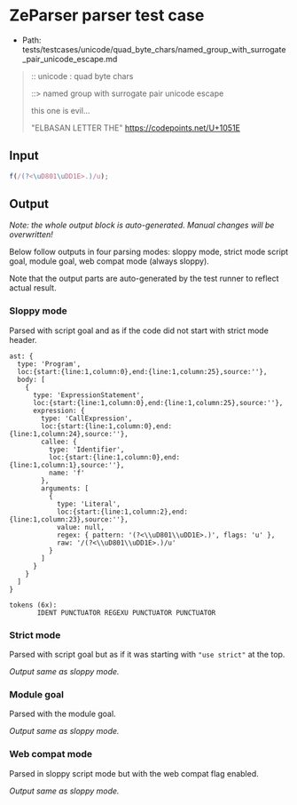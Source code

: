 # ZeParser parser test case

- Path: tests/testcases/unicode/quad_byte_chars/named_group_with_surrogate_pair_unicode_escape.md

> :: unicode : quad byte chars
>
> ::> named group with surrogate pair unicode escape
>
> this one is evil...
>
> "ELBASAN LETTER THE" https://codepoints.net/U+1051E

## Input

`````js
f(/(?<\uD801\uDD1E>.)/u);
`````

## Output

_Note: the whole output block is auto-generated. Manual changes will be overwritten!_

Below follow outputs in four parsing modes: sloppy mode, strict mode script goal, module goal, web compat mode (always sloppy).

Note that the output parts are auto-generated by the test runner to reflect actual result.

### Sloppy mode

Parsed with script goal and as if the code did not start with strict mode header.

`````
ast: {
  type: 'Program',
  loc:{start:{line:1,column:0},end:{line:1,column:25},source:''},
  body: [
    {
      type: 'ExpressionStatement',
      loc:{start:{line:1,column:0},end:{line:1,column:25},source:''},
      expression: {
        type: 'CallExpression',
        loc:{start:{line:1,column:0},end:{line:1,column:24},source:''},
        callee: {
          type: 'Identifier',
          loc:{start:{line:1,column:0},end:{line:1,column:1},source:''},
          name: 'f'
        },
        arguments: [
          {
            type: 'Literal',
            loc:{start:{line:1,column:2},end:{line:1,column:23},source:''},
            value: null,
            regex: { pattern: '(?<\\uD801\\uDD1E>.)', flags: 'u' },
            raw: '/(?<\\uD801\\uDD1E>.)/u'
          }
        ]
      }
    }
  ]
}

tokens (6x):
       IDENT PUNCTUATOR REGEXU PUNCTUATOR PUNCTUATOR
`````

### Strict mode

Parsed with script goal but as if it was starting with `"use strict"` at the top.

_Output same as sloppy mode._

### Module goal

Parsed with the module goal.

_Output same as sloppy mode._

### Web compat mode

Parsed in sloppy script mode but with the web compat flag enabled.

_Output same as sloppy mode._

